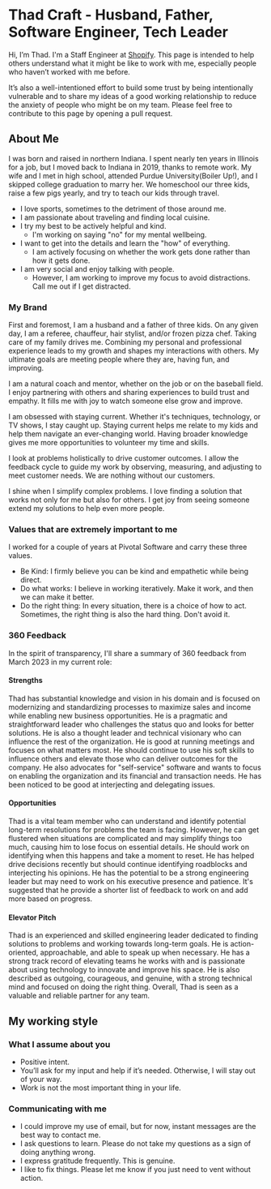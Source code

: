 # Thad Craft - Husband, Father, Software Engineer, Tech Leader

Hi, I’m Thad. I'm a Staff Engineer at [Shopify](https://shopify.com/). This page is intended to help others understand what it might be like to work with me, especially people who haven’t worked with me before.

It’s also a well-intentioned effort to build some trust by being intentionally vulnerable and to share my ideas of a good working relationship to reduce the anxiety of people who might be on my team. Please feel free to contribute to this page by opening a pull request.

## About Me

I was born and raised in northern Indiana. I spent nearly ten years in Illinois for a job, but I moved back to Indiana in 2019, thanks to remote work. My wife and I met in high school, attended Purdue University(Boiler Up!), and I skipped college graduation to marry her. We homeschool our three kids, raise a few pigs yearly, and try to teach our kids through travel.

* I love sports, sometimes to the detriment of those around me.
* I am passionate about traveling and finding local cuisine.
* I try my best to be actively helpful and kind.
  * I'm working on saying "no" for my mental wellbeing.
* I want to get into the details and learn the "how" of everything.
  * I am actively focusing on whether the work gets done rather than how it gets done.
* I am very social and enjoy talking with people.
  * However, I am working to improve my focus to avoid distractions. Call me out if I get distracted.

### My Brand

First and foremost, I am a husband and a father of three kids. On any given day, I am a referee, chauffeur, hair stylist, and/or frozen pizza chef. Taking care of my family drives me. Combining my personal and professional experience leads to my growth and shapes my interactions with others. My ultimate goals are meeting people where they are, having fun, and improving.

I am a natural coach and mentor, whether on the job or on the baseball field. I enjoy partnering with others and sharing experiences to build trust and empathy. It fills me with joy to watch someone else grow and improve.

I am obsessed with staying current. Whether it's techniques, technology, or TV shows, I stay caught up. Staying current helps me relate to my kids and help them navigate an ever-changing world. Having broader knowledge gives me more opportunities to volunteer my time and skills.

I look at problems holistically to drive customer outcomes. I allow the feedback cycle to guide my work by observing, measuring, and adjusting to meet customer needs. We are nothing without our customers.

I shine when I simplify complex problems. I love finding a solution that works not only for me but also for others. I get joy from seeing someone extend my solutions to help even more people.

### Values that are extremely important to me

I worked for a couple of years at Pivotal Software and carry these three values.

* Be Kind: I firmly believe you can be kind and empathetic while being direct.
* Do what works: I believe in working iteratively. Make it work, and then we can make it better.
* Do the right thing: In every situation, there is a choice of how to act. Sometimes, the right thing is also the hard thing. Don't avoid it.

### 360 Feedback

In the spirit of transparency, I'll share a summary of 360 feedback from March 2023 in my current role:

#### Strengths

Thad has substantial knowledge and vision in his domain and is focused on modernizing and standardizing processes to maximize sales and income while enabling new business opportunities. He is a pragmatic and straightforward leader who challenges the status quo and looks for better solutions. He is also a thought leader and technical visionary who can influence the rest of the organization. He is good at running meetings and focuses on what matters most. He should continue to use his soft skills to influence others and elevate those who can deliver outcomes for the company. He also advocates for "self-service" software and wants to focus on enabling the organization and its financial and transaction needs. He has been noticed to be good at interjecting and delegating issues.

#### Opportunities

Thad is a vital team member who can understand and identify potential long-term resolutions for problems the team is facing. However, he can get flustered when situations are complicated and may simplify things too much, causing him to lose focus on essential details. He should work on identifying when this happens and take a moment to reset. He has helped drive decisions recently but should continue identifying roadblocks and interjecting his opinions. He has the potential to be a strong engineering leader but may need to work on his executive presence and patience. It's suggested that he provide a shorter list of feedback to work on and add more based on progress.

#### Elevator Pitch

Thad is an experienced and skilled engineering leader dedicated to finding solutions to problems and working towards long-term goals. He is action-oriented, approachable, and able to speak up when necessary. He has a strong track record of elevating teams he works with and is passionate about using technology to innovate and improve his space. He is also described as outgoing, courageous, and genuine, with a strong technical mind and focused on doing the right thing. Overall, Thad is seen as a valuable and reliable partner for any team.

## My working style

### What I assume about you

* Positive intent.
* You’ll ask for my input and help if it’s needed. Otherwise, I will stay out of your way.
* Work is not the most important thing in your life.

### Communicating with me

* I could improve my use of email, but for now, instant messages are the best way to contact me.
* I ask questions to learn. Please do not take my questions as a sign of doing anything wrong.
* I express gratitude frequently. This is genuine.
* I like to fix things. Please let me know if you just need to vent without action.
